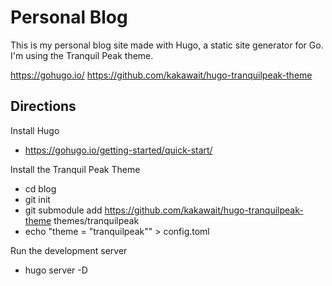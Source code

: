 # Personal Blog

This is my personal blog site made with Hugo, a static site generator for Go. I'm using the Tranquil Peak theme.

https://gohugo.io/
https://github.com/kakawait/hugo-tranquilpeak-theme

## Directions

Install Hugo
- https://gohugo.io/getting-started/quick-start/

Install the Tranquil Peak Theme
- cd blog
- git init
- git submodule add https://github.com/kakawait/hugo-tranquilpeak-theme themes/tranquilpeak
- echo "theme = \"tranquilpeak\"" > config.toml

Run the development server
- hugo server -D
